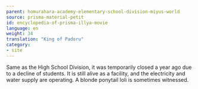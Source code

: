 ```yaml
---
parent: homurahara-academy-elementary-school-division-miyus-world
source: prisma-material-petit
id: encyclopedia-of-prisma-illya-movie
language: en
weight: 34
translation: "King of Padoru"
category:
- site
---
```


Same as the High School Division, it was temporarily closed a year ago due to a decline of students. It is still alive as a facility, and the electricity and water supply are operating.
A blonde ponytail loli is sometimes witnessed. 
